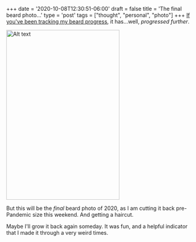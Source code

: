 +++
date = '2020-10-08T12:30:51-06:00'
draft = false
title = 'The final beard photo...'
type = 'post'
tags = ["thought", "personal", "photo"]
+++
[If you've been tracking my beard progress](https://julianwest.me/Blog/my-hemingway-lockdown/), it has...well, *progressed further*.  

   <img src="https://julianwest.me/Blog/posts/images/jdub_big_beard.jpeg" alt="Alt text" width="300" height="450">  <br />


But this will be the *final* beard photo of 2020, as I am cutting it back pre-Pandemic size this weekend.  And getting a haircut.  

Maybe I'll grow it back again someday.  It was fun, and a helpful indicator that I made it through a very weird times.  
